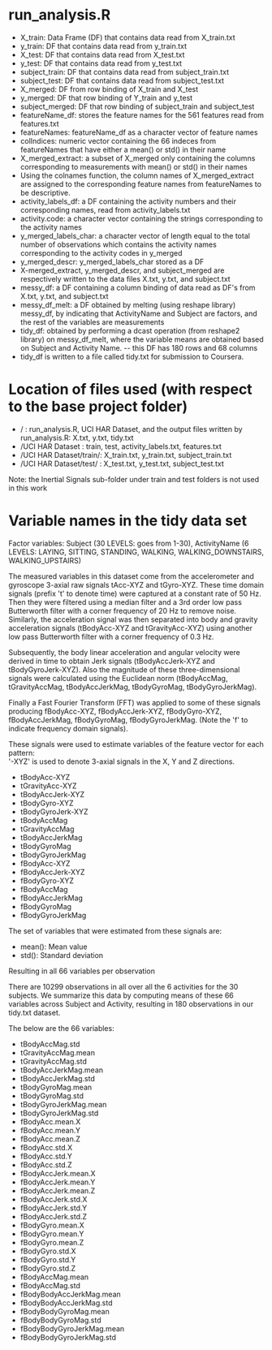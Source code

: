 # run_analysis.R
* X_train: Data Frame (DF) that contains data read from X_train.txt
* y_train: DF that contains data read from y_train.txt
* X_test: DF that contains data read from X_test.txt
* y_test: DF that contains data read from y_test.txt
* subject_train: DF that contains data read from subject_train.txt
* subject_test: DF that contains data read from subject_test.txt
* X_merged: DF from row binding of X_train and X_test
* y_merged: DF that row binding of Y_train and y_test
* subject_merged: DF that row binding of subject_train and subject_test
* featureName_df: stores the feature names for the 561 features read from features.txt
* featureNames: featureName_df as a character vector of feature names
* colIndices: numeric vector containing the 66 indeces from featureNames that have either a mean() or std() in their name
* X_merged_extract: a subset of X_merged only containing the columns corresponding to measurements with mean() or std() in their names
* Using the colnames function, the column names of X_merged_extract are assigned to the corresponding feature names from featureNames to be descriptive.
* activity_labels_df: a DF containing the activity numbers and their corresponding names, read from activity_labels.txt
* activity.code: a character vector containing the strings corresponding to the activity names
* y_merged_labels_char: a character vector of length equal to the total number of observations which contains the activity names corresponding to the activity codes in y_merged
* y_merged_descr: y_merged_labels_char stored as a DF
* X-merged_extract, y_merged_descr, and subject_merged are respectively written to the data files X.txt, y.txt, and subject.txt
* messy_df: a DF containing a column binding of data read as DF's from X.txt, y.txt, and subject.txt
* messy_df_melt: a DF obtained by melting (using reshape library) messy_df, by indicating that ActivityName and Subject are factors, and the rest of the variables are measurements
* tidy_df: obtained by performing a dcast operation (from reshape2 library) on messy_df_melt, where the variable means are obtained based on Subject and Activity Name. -- this DF has 180 rows and 68 columns
* tidy_df is written to a file called tidy.txt for submission to Coursera.

# Location of files used (with respect to the base project folder)
* /                      :        run_analysis.R,  UCI HAR Dataset, and the output files written by run_analysis.R: X.txt, y.txt, tidy.txt 
* /UCI HAR Dataset       :        train, test, activity_labels.txt, features.txt
* /UCI HAR Dataset/train/:        X_train.txt, y_train.txt, subject_train.txt
* /UCI HAR Dataset/test/ :        X_test.txt,  y_test.txt,  subject_test.txt

Note: the Inertial Signals sub-folder under train and test folders is not used in this work


# Variable names in the tidy data set
Factor variables: Subject (30 LEVELS: goes from 1-30), ActivityName (6 LEVELS: LAYING, SITTING, STANDING, WALKING, WALKING_DOWNSTAIRS, WALKING_UPSTAIRS)

The measured variables in this dataset come from the accelerometer and gyroscope 3-axial raw signals tAcc-XYZ and tGyro-XYZ. These time domain signals (prefix 't' to denote time) were captured at a constant rate of 50 Hz. Then they were filtered using a median filter and a 3rd order low pass Butterworth filter with a corner frequency of 20 Hz to remove noise. Similarly, the acceleration signal was then separated into body and gravity acceleration signals (tBodyAcc-XYZ and tGravityAcc-XYZ) using another low pass Butterworth filter with a corner frequency of 0.3 Hz. 

Subsequently, the body linear acceleration and angular velocity were derived in time to obtain Jerk signals (tBodyAccJerk-XYZ and tBodyGyroJerk-XYZ). Also the magnitude of these three-dimensional signals were calculated using the Euclidean norm (tBodyAccMag, tGravityAccMag, tBodyAccJerkMag, tBodyGyroMag, tBodyGyroJerkMag). 

Finally a Fast Fourier Transform (FFT) was applied to some of these signals producing fBodyAcc-XYZ, fBodyAccJerk-XYZ, fBodyGyro-XYZ, fBodyAccJerkMag, fBodyGyroMag, fBodyGyroJerkMag. (Note the 'f' to indicate frequency domain signals). 

These signals were used to estimate variables of the feature vector for each pattern:  
'-XYZ' is used to denote 3-axial signals in the X, Y and Z directions.

* tBodyAcc-XYZ
* tGravityAcc-XYZ
* tBodyAccJerk-XYZ
* tBodyGyro-XYZ
* tBodyGyroJerk-XYZ
* tBodyAccMag
* tGravityAccMag
* tBodyAccJerkMag
* tBodyGyroMag
* tBodyGyroJerkMag
* fBodyAcc-XYZ
* fBodyAccJerk-XYZ
* fBodyGyro-XYZ
* fBodyAccMag
* fBodyAccJerkMag
* fBodyGyroMag
* fBodyGyroJerkMag

The set of variables that were estimated from these signals are: 

* mean(): Mean value
* std(): Standard deviation

Resulting in all 66 variables per observation

There are 10299 observations in all over all the 6 activities for the 30 subjects. We summarize this data by computing means of these 66 variables across Subject and Activity, resulting in 180 observations in our tidy.txt dataset.

The below are the 66 variables:

* tBodyAccMag.std
* tGravityAccMag.mean
* tGravityAccMag.std
* tBodyAccJerkMag.mean
* tBodyAccJerkMag.std
* tBodyGyroMag.mean
* tBodyGyroMag.std
* tBodyGyroJerkMag.mean
* tBodyGyroJerkMag.std
* fBodyAcc.mean.X
* fBodyAcc.mean.Y
* fBodyAcc.mean.Z
* fBodyAcc.std.X
* fBodyAcc.std.Y
* fBodyAcc.std.Z
* fBodyAccJerk.mean.X
* fBodyAccJerk.mean.Y
* fBodyAccJerk.mean.Z
* fBodyAccJerk.std.X
* fBodyAccJerk.std.Y
* fBodyAccJerk.std.Z
* fBodyGyro.mean.X
* fBodyGyro.mean.Y
* fBodyGyro.mean.Z
* fBodyGyro.std.X
* fBodyGyro.std.Y
* fBodyGyro.std.Z
* fBodyAccMag.mean
* fBodyAccMag.std
* fBodyBodyAccJerkMag.mean
* fBodyBodyAccJerkMag.std
* fBodyBodyGyroMag.mean
* fBodyBodyGyroMag.std
* fBodyBodyGyroJerkMag.mean
* fBodyBodyGyroJerkMag.std






